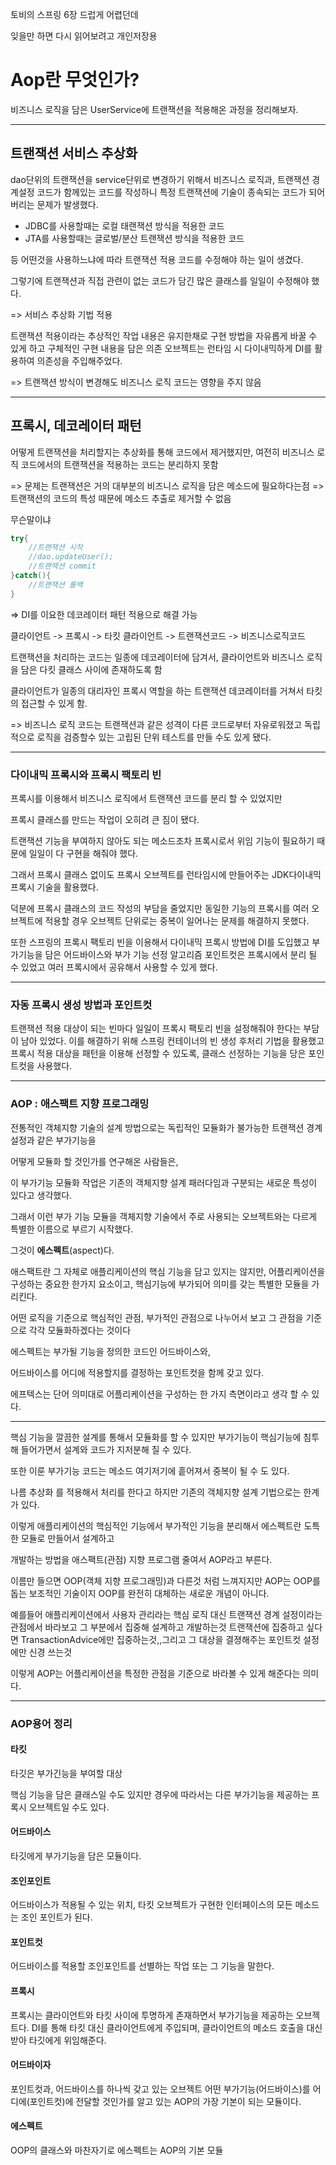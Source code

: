 
토비의 스프링 6장 드럽게 어렵던데

잊을만 하면 다시 읽어보려고 개인저장용

# Aop란 무엇인가?

비즈니스 로직을 담은 UserService에 트랜잭션을 적용해온 과정을 정리해보자.

---------------------------

## 트랜잭션 서비스 추상화

dao단위의 트랜잭션을 service단위로 변경하기 위해서
비즈니스 로직과, 트랜잭션 경계설정 코드가 함께있는 코드를 작성하니
특정 트랜잭션에 기술이 종속되는 코드가 되어 버리는 문제가 발생했다.

- JDBC를 사용할때는 로컬 태랜잭션 방식을 적용한 코드
- JTA를 사용할때는 글로벌/분산 트랜잭션 방식을 적용한 코드

등 어떤것을 사용하느냐에 따라 트랜잭션 적용 코드를 수정해야 하는 일이 생겼다.

그렇기에 트랜잭션과 직접 관련이 없는 코드가 담긴 많은 클래스를 일일이 수정해야 했다.

=> 서비스 추상화 기법 적용

트랜잭션 적용이라는 추상적인 작업 내용은 유지한채로 구현 방법을 자유롭게 바꿀 수 있게 하고
구체적인 구현 내용을 담은 의존 오브젝트는 런타임 시 다이내믹하게 DI를 활용하여 의존성을 주입해주었다.

=> 트랜잭션 방식이 변경해도 비즈니스 로직 코드는 영향을 주지 않음

---------------------------

## 프록시, 데코레이터 패턴

어떻게 트랜잭션을 처리할지는 추상화를 통해 코드에서 제거했지만,
여전히 비즈니스 로직 코드에서의 트랜잭션을 적용하는 코드는 분리하지 못함

=> 문제는 트랜잭션은 거의 대부분의 비즈니스 로직을 담은 메소드에 필요하다는점
=> 트랜잭션의 코드의 특성 때문에 메소드 추출로 제거할 수 없음

무슨말이냐

```java
try{
    //트랜잭션 시작
    //dao.updateUser();
    //트랜잭션 commit
}catch(){
    //트랜잭션 롤백
}
```
=> DI를 이요한 데코레이터 패턴 적용으로 해결 가능

클라이언트 -> 프록시 -> 타킷
클라이언트 -> 트랜잭션코드 -> 비즈니스로직코드

트랜잭션을 처리하는 코드는 일종에 데코레이터에 담겨서, 클라이언트와 비즈니스 로직을 담은 다킷 클래스 사이에 존재하도록 함

클라이언트가 일종의 대리자인 프록시 역할을 하는 트랜잭션 데코레이터를 거쳐서 타킷의 접근할 수 있게 함.

=> 비즈니스 로직 코드는 트랜잭션과 같은 성격이 다른 코드로부터 자유로워졌고 독립적으로 로직을 검증할수 있는 고립된 단위 테스트를 만들 수도 있게 됐다.

---------------------------

### 다이내믹 프록시와 프록시 팩토리 빈
프록시를 이용해서 비즈니스 로직에서 트랜잭션 코드를 분리 할 수 있었지만

프록시 클래스를 만드는 작업이 오히려 큰 짐이 됐다.

트랜잭션 기능을 부여하지 않아도 되는 메소드조차 프록시로서 위임 기능이 필요하기 때문에
일일이 다 구현을 해줘야 했다.

그래서 프록시 클래스 없이도 프록시 오브젝트를 런타임시에 만들어주는 JDK다이내믹 프록시 기술을 활용했다.

덕분에 프록시 클래스의 코드 작성의 부담을 줄었지만 동일한 기능의 프록시를 여러 오브젝트에 적용할 경우 오브젝트 단위로는 중복이 일어나는 문제를 해결하지 못했다.

또한
스프링의 프록시 팩토리 빈을 이용해서 다이내믹 프록시 방법에 DI를 도입했고
부가기능을 담은 어드바이스와 부가 기능 선정 알고리즘 포인트컷은 프록시에서 분리 될 수 있었고
여러 프록시에서 공유해서 사용할 수 있게 했다.

--------------------------------

### 자동 프록시 생성 방법과 포인트컷

트랜잭션 적용 대상이 되는 빈마다 일일이 프록시 팩토리 빈을 설정해줘야 한다는 부담이 남아 있었다.
이를 해결하기 위해 스프링 컨테이너의 빈 생성 후처리 기법을 활용했고
프록시 적용 대상을 패턴을 이용해 선정할 수 있도록,
클래스 선정하는 기능을 당은 포인트컷을 사용했다.


------------------

### AOP : 애스팩트 지향 프로그래밍

전통적인 객체지향 기술의 설계 방법으로는 독립적인 모듈화가 불가능한 트랜잭션 경계설정과 같은 부가기능을 

어떻게 모듈화 할 것인가를 연구해온 사람들은,

이 부가기능 모듈화 작업은 기존의 객체지향 설계 패러다임과 구분되는 새로운 특성이 있다고 생각했다.

그래서 이런 부가 기능 모듈을 객체지향 기술에서 주로 사용되는 오브젝트와는 다르게 특별한 이름으로 부르기 시작했다.

그것이 **에스펙트**(aspect)다.

애스팩트란 그 자체로 애플리케이션의 핵심 기능을 담고 있지는 않지만, 어플리케이션을 구성하는 중요한 한가지 요소이고, 핵심기능에 부가되어 의미를 갖는 특별한 모듈을 가리킨다.

어떤 로직을 기준으로 핵심적인 관점, 부가적인 관점으로 나누어서 보고 그 관점을 기준으로 각각 모듈화하겠다는 것이다

에스펙트는 부가될 기능을 정의한 코드인 어드바이스와, 

어드바이스를 어디에 적용할지를 결정하는 포인트컷을 함께 갖고 있다.


에프텍스는 단어 의미대로 어플리케이션을 구성하는 한 가지 측면이라고 생각 할 수 있다.

-------------------------------
핵심 기능을 깔끔한 설계를 통해서 모듈화를 할 수 있지만 부가기능이 핵심기능에 침투해 들어가면서 설계와 코드가 지저분해 질 수 있다.

또한 이룬 부가기능 코드는 메소드 여기저기에 흩어져서 중복이 될 수 도 있다.

나름 추상화 를 적용해서 처리를 한다고 하지만 기존의 객체지향 설계 기법으로는 한계가 있다.

이렇게 애플리케이션의 핵심적인 기능에서 부가적인 기능을 분리해서 에스펙트란 도특한 모듈로 만들어서 설계하고

개발하는 방법을 애스팩트(관점) 지향 프로그램 줄여서 AOP라고 부른다.

이름만 들으면 OOP(객체 지향 프로그래밍)과 다른것 처럼 느껴지지만 AOP는 OOP를 돕는 보조적인 기술이지 OOP를 완전히 대체하는 새로운 개념이 아니다.

예를들어 애플리케이션에서 사용자 관리라는 핵심 로직 대신 트랜잭션 경계 설정이라는 관점에서 바라보고 그 부분에서 집중해 설계하고 개발하는것
트랜잭션에 집중하고 싶다면 TransactionAdvice에만 집중하는것,,그리고 그 대상을 결졍해주는 포인트컷 설정에만 신경 쓰는것

이렇게 AOP는 어플리케이션을 특정한 관점을 기준으로 바라볼 수 있게 해준다는 의미다.



------------------------------
### AOP용어 정리

#### 타킷
타깃은 부가긴능을 부여할 대상

핵심 기능을 담은 클래스일 수도 있지만 경우에 따라서는 다른 부가기능을 제공하는 프록시 오브젝트일 수도 있다.

#### 어드바이스
타깃에게 부가기능을 담은 모듈이다.

#### 조인포인트
어드바이스가 적용될 수 있는 위치,
타킷 오브젝트가 구현한 인터페이스의 모든 메소드는 조인 포인트가 된다.

#### 포인트컷

어드바이스를 적용할 조인포인트를 선별하는 작업 또는 그 기능을 말한다.


#### 프록시
프록시는 클라이언트와 타킷 사이에 투명하게 존재하면서 부가기능을 제공하는 오브젝트다.
DI를 통해 타킷 대신 클라이언트에게 주입되며, 클라이언트의 메소드 호출을 대신 받아 타깃에게 위임해준다.

#### 어드바이자
포인트컷과, 어드바이스를 하나씩 갖고 있는 오브젝트
어떤 부가기능(어드바이스)를 어디에(포인트컷)에 전달할 것인가를 알고 있는 AOP의 가장 기본이 되는 모듈이다.

#### 에스펙트
OOP의 클래스와 마찬자기로 에스펙트는 AOP의 기본 모듈
